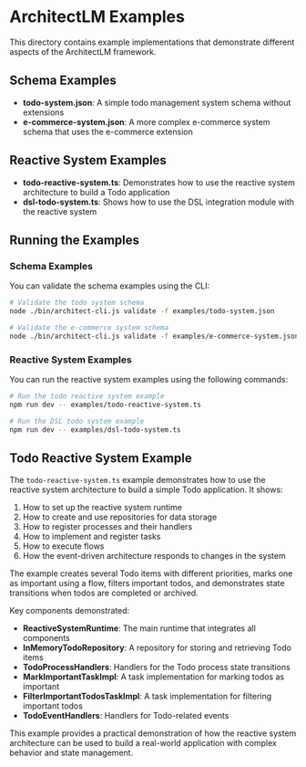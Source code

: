 # ArchitectLM Examples

This directory contains example implementations that demonstrate different aspects of the ArchitectLM framework.

## Schema Examples

- **todo-system.json**: A simple todo management system schema without extensions
- **e-commerce-system.json**: A more complex e-commerce system schema that uses the e-commerce extension

## Reactive System Examples

- **todo-reactive-system.ts**: Demonstrates how to use the reactive system architecture to build a Todo application
- **dsl-todo-system.ts**: Shows how to use the DSL integration module with the reactive system

## Running the Examples

### Schema Examples

You can validate the schema examples using the CLI:

```bash
# Validate the todo system schema
node ./bin/architect-cli.js validate -f examples/todo-system.json

# Validate the e-commerce system schema
node ./bin/architect-cli.js validate -f examples/e-commerce-system.json
```

### Reactive System Examples

You can run the reactive system examples using the following commands:

```bash
# Run the todo reactive system example
npm run dev -- examples/todo-reactive-system.ts

# Run the DSL todo system example
npm run dev -- examples/dsl-todo-system.ts
```

## Todo Reactive System Example

The `todo-reactive-system.ts` example demonstrates how to use the reactive system architecture to build a simple Todo application. It shows:

1. How to set up the reactive system runtime
2. How to create and use repositories for data storage
3. How to register processes and their handlers
4. How to implement and register tasks
5. How to execute flows
6. How the event-driven architecture responds to changes in the system

The example creates several Todo items with different priorities, marks one as important using a flow, filters important todos, and demonstrates state transitions when todos are completed or archived.

Key components demonstrated:

- **ReactiveSystemRuntime**: The main runtime that integrates all components
- **InMemoryTodoRepository**: A repository for storing and retrieving Todo items
- **TodoProcessHandlers**: Handlers for the Todo process state transitions
- **MarkImportantTaskImpl**: A task implementation for marking todos as important
- **FilterImportantTodosTaskImpl**: A task implementation for filtering important todos
- **TodoEventHandlers**: Handlers for Todo-related events

This example provides a practical demonstration of how the reactive system architecture can be used to build a real-world application with complex behavior and state management.